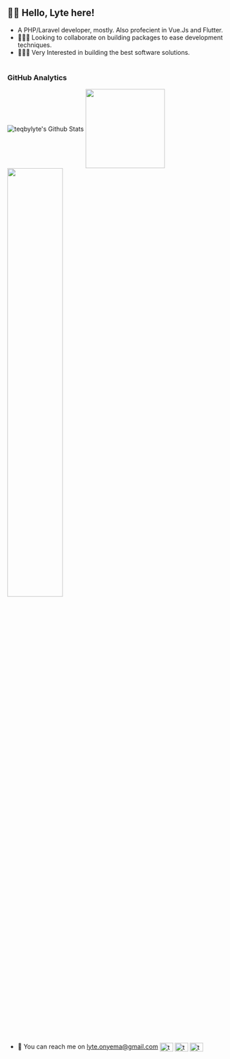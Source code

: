 ## 👋🏾 Hello, Lyte here!

-  A PHP/Laravel developer, mostly. Also profecient in Vue.Js and Flutter.
-  👨🏾‍💻 Looking to collaborate on building packages to ease development techniques.
-  👨🏾‍💻 Very Interested in building the best software solutions.





#
### GitHub Analytics
<img align="center" alt="teqbylyte's Github Stats" src="https://github-readme-stats.vercel.app/api?username=teqbylyte&show_icons=true&hide_border=true&theme=algolia&count_private=true&hide=stars,issues,contribs"/>
<img align="center" height="180em" src="https://github-readme-stats-eight-theta.vercel.app/api/top-langs/?username=teqbylyte&layout=compact&langs_count=10&theme=algolia&hide_border=true"/>
<img align="center" width="50%" src="https://github-readme-streak-stats.herokuapp.com/?user=teqbylyte&langs_count=10&show_icons=true&locale=en&layout=compact&theme=algolia&line_height=0&hide_border=true" />



#

-  📩 You can reach me on [lyte.onyema@gmail.com](mailto:lyte.onyema@gmail.com) 
  <a href="https://twitter.com/blvcklyte" target="blank"><img align="center" src="https://raw.githubusercontent.com/rahuldkjain/github-profile-readme-generator/master/src/images/icons/Social/twitter.svg" alt="teqbylyte twitter" height="20" width="30" /></a>
  <a href="https://instagram.com/blvcklyte" target="blank"><img align="center" src="https://raw.githubusercontent.com/rahuldkjain/github-profile-readme-generator/master/src/images/icons/Social/instagram.svg" alt="teqbylyte instagram" height="20" width="30" /></a>
  <a href="https://www.linkedin.com/in/teqbylyte/" target="blank"><img align="center" src="https://raw.githubusercontent.com/rahuldkjain/github-profile-readme-generator/master/src/images/icons/Social/linked-in-alt.svg" alt="teqbylyte linkedin" height="20" width="30" /></a>

<!---
teqbylyte/teqbylyte is a ✨ special ✨ repository because its `README.md` (this file) appears on your GitHub profile.
You can click the Preview link to take a look at your changes.
--->
